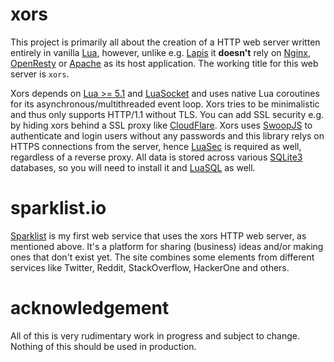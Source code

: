 # xors

This project is primarily all about the creation of a HTTP web server written entirely in vanilla [Lua](http://lua.org), however, unlike e.g. [Lapis](https://leafo.net/lapis) it **doesn't** rely on [Nginx](http://nginx.com), [OpenResty](http://openresty.org) or [Apache](https://httpd.apache.org/docs/trunk/mod/mod_lua.html) as its host application. The working title for this web server is `xors`.

Xors depends on [Lua >= 5.1](https://www.lua.org/manual/5.1/manual.html) and [LuaSocket](http://w3.impa.br/~diego/software/luasocket) and uses native Lua coroutines for its asynchronous/multithreaded event loop. Xors tries to be minimalistic and thus only supports HTTP/1.1 without TLS. You can add SSL security e.g. by hiding xors behind a SSL proxy like [CloudFlare](https://www.cloudflare.com). Xors uses [SwoopJS](https://swoopnow.com) to authenticate and login users without any passwords and this library relys on HTTPS connections from the server, hence [LuaSec](https://github.com/brunoos/luasec) is required as well, regardless of a reverse proxy. All data is stored across various [SQLite3](https://www.sqlite.org) databases, so you will need to install it and [LuaSQL](https://keplerproject.github.io/luasql) as well.


#  sparklist.io

[Sparklist](https://sparklist.io) is my first web service that uses the xors HTTP web server, as mentioned above. It's a platform for sharing \(business\) ideas and/or making ones that don't exist yet. The site combines some elements from different services like Twitter, Reddit, StackOverflow, HackerOne and others.


# acknowledgement

All of this is very rudimentary work in progress and subject to change. Nothing of this should be used in production.

